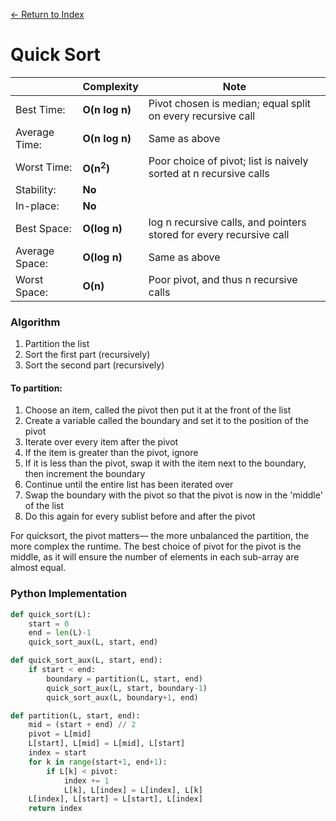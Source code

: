[← Return to Index](https://github.com/cjmlgrto/fit2004-notes)

# Quick Sort

|             | Complexity              | Note |
|---          |---                      |---   |
| Best Time: | **O(n log n)**    | Pivot chosen is median; equal split on every recursive call |
| Average Time:  | **O(n log n)**    | Same as above
| Worst Time:  | **O(n<sup>2</sup>)**    | Poor choice of pivot; list is naively sorted at n recursive calls
| Stability:  | **No**              |
| In-place:   | **No**
| Best Space:  | **O(log n)**    | log n recursive calls, and pointers stored for every recursive call 
| Average Space:  | **O(log n)**    | Same as above
| Worst Space:  | **O(n)**    | Poor pivot, and thus n recursive calls

### Algorithm

1. Partition the list
2. Sort the first part (recursively)
3. Sort the second part (recursively)

#### To partition:

1. Choose an item, called the pivot then put it at the front of the list
2. Create a variable called the boundary and set it to the position of the pivot
3. Iterate over every item after the pivot
4. If the item is greater than the pivot, ignore
5. If it is less than the pivot, swap it with the item next to the boundary, then increment the boundary
6. Continue until the entire list has been iterated over
7. Swap the boundary with the pivot so that the pivot is now in the 'middle' of the list
8. Do this again for every sublist before and after the pivot

For quicksort, the pivot matters— the more unbalanced the partition, the more complex the runtime. The best choice of pivot for the pivot is the middle, as it will ensure the number of elements in each sub-array are almost equal.

### Python Implementation

```python
def quick_sort(L):
    start = 0
    end = len(L)-1
    quick_sort_aux(L, start, end)

def quick_sort_aux(L, start, end):
    if start < end:
        boundary = partition(L, start, end)
        quick_sort_aux(L, start, boundary-1)
        quick_sort_aux(L, boundary+1, end)

def partition(L, start, end):
    mid = (start + end) // 2
    pivot = L[mid]
    L[start], L[mid] = L[mid], L[start]
    index = start
    for k in range(start+1, end+1):
        if L[k] < pivot:
            index += 1
            L[k], L[index] = L[index], L[k]
    L[index], L[start] = L[start], L[index]
    return index
```
    

